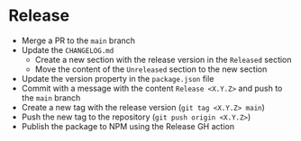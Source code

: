 # Release

- Merge a PR to the `main` branch
- Update the `CHANGELOG.md`
  - Create a new section with the release version in the `Released` section
  - Move the content of the `Unreleased` section to the new section
- Update the version property in the `package.json` file
- Commit with a message with the content `Release <X.Y.Z>` and push to the `main` branch
- Create a new tag with the release version (`git tag <X.Y.Z> main`)
- Push the new tag to the repository (`git push origin <X.Y.Z>`)
- Publish the package to NPM using the Release GH action
